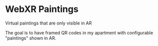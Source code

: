 # WebXR Paintings

Virtual paintings that are only visible in AR

The goal is to have framed QR codes in my apartment with configurable
"paintings" shown in AR.
